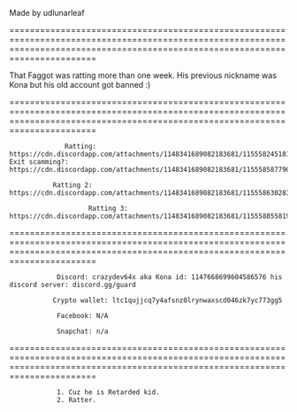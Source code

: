 Made by udlunarleaf

===================================================================================================================================================================================

That Faggot was ratting more than one week. His previous nickname was Kona but his old account got banned :)

===================================================================================================================================================================================

			
     
                  Ratting: https://cdn.discordapp.com/attachments/1148341689082183681/1155582451813449980/image.png                                                    Exit scamming?: https://cdn.discordapp.com/attachments/1148341689082183681/1155585877901320202/image.png                   
 
               Ratting 2: https://cdn.discordapp.com/attachments/1148341689082183681/1155586302838845531/image.png

                        Ratting 3: https://cdn.discordapp.com/attachments/1148341689082183681/1155588558191603834/image.png
 

===================================================================================================================================================================================



                Discord: crazydev64x aka Kona id: 1147668699604586576 his discord server: discord.gg/guard

               Crypto wallet: ltc1qujjcq7y4afsnz0lrynwaxscd046zk7yc773gg5
                    
                Facebook: N/A
               
                Snapchat: n/a

===================================================================================================================================================================================



                1. Cuz he is Retarded kid.
                2. Ratter.

